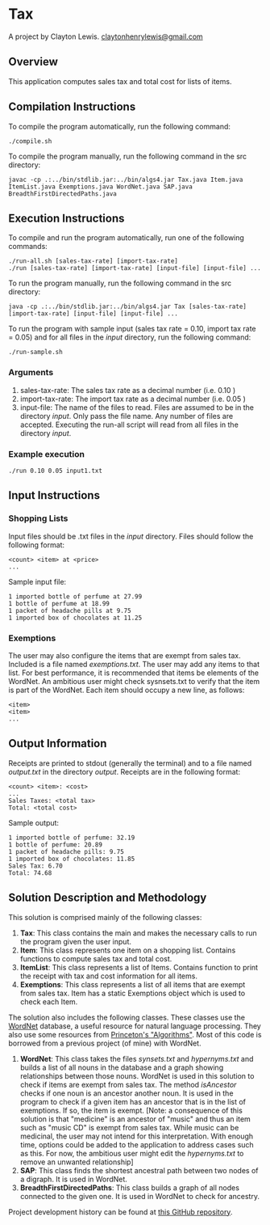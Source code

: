 # Tax

A project by Clayton Lewis.
claytonhenrylewis@gmail.com

## Overview

This application computes sales tax and total cost for lists of items.

## Compilation Instructions

To compile the program automatically, run the following command:

```
./compile.sh
```

To compile the program manually, run the following command in the src directory:

```
javac -cp .:../bin/stdlib.jar:../bin/algs4.jar Tax.java Item.java ItemList.java Exemptions.java WordNet.java SAP.java BreadthFirstDirectedPaths.java
```

## Execution Instructions

To compile and run the program automatically, run one of the following commands:

```
./run-all.sh [sales-tax-rate] [import-tax-rate]
./run [sales-tax-rate] [import-tax-rate] [input-file] [input-file] ...
```

To run the program manually, run the following command in the src directory:
```
java -cp .:../bin/stdlib.jar:../bin/algs4.jar Tax [sales-tax-rate] [import-tax-rate] [input-file] [input-file] ...
```

To run the program with sample input (sales tax rate = 0.10, import tax rate = 0.05) and for all files in the *input* directory, run the following command:

```
./run-sample.sh
```

### Arguments

1. sales-tax-rate: The sales tax rate as a decimal number (i.e. 0.10 )
2. import-tax-rate: The import tax rate as a decimal number (i.e. 0.05 )
3. input-file: The name of the files to read. Files are assumed to be in the directory *input*. Only pass the file name. Any number of files are accepted. Executing the run-all script will read from all files in the directory *input*.

### Example execution

```
./run 0.10 0.05 input1.txt
```

## Input Instructions

### Shopping Lists

Input files should be .txt files in the *input* directory. Files should follow the following format:

```
<count> <item> at <price>
...
```

Sample input file:

```
1 imported bottle of perfume at 27.99
1 bottle of perfume at 18.99
1 packet of headache pills at 9.75
1 imported box of chocolates at 11.25
```

### Exemptions

The user may also configure the items that are exempt from sales tax. Included is a file named *exemptions.txt*. The user may add any items to that list. For best performance, it is recommended that items be elements of the WordNet. An ambitious user might check sysnsets.txt to verify that the item is part of the WordNet. Each item should occupy a new line, as follows:

```
<item>
<item>
...
```

## Output Information

Receipts are printed to stdout (generally the terminal) and to a file named *output.txt* in the directory *output*. Receipts are in the following format:

```
<count> <item>: <cost>
...
Sales Taxes: <total tax>
Total: <total cost>
```

Sample output:

```
1 imported bottle of perfume: 32.19
1 bottle of perfume: 20.89
1 packet of headache pills: 9.75
1 imported box of chocolates: 11.85
Sales Tax: 6.70
Total: 74.68
```

## Solution Description and Methodology

This solution is comprised mainly of the following classes:

1. **Tax**: This class contains the main and makes the necessary calls to run the program given the user input.
2. **Item**: This class represents one item on a shopping list. Contains functions to compute sales tax and total cost.
3. **ItemList**: This class represents a list of Items. Contains function to print the receipt with tax and cost information for all items.
4. **Exemptions**: This class represents a list of all items that are exempt from sales tax. Item has a static Exemptions object which is used to check each Item.

The solution also includes the following classes. These classes use the [WordNet](https://wordnet.princeton.edu/) database, a useful resource for natural language processing. They also use some resources from [Princeton's "Algorithms"](http://algs4.cs.princeton.edu/code/). Most of this code is borrowed from a previous project (of mine) with WordNet.

1. **WordNet**: This class takes the files *synsets.txt* and *hypernyms.txt* and builds a list of all nouns in the database and a graph showing relationships between those nouns. WordNet is used in this solution to check if items are exempt from sales tax. The method *isAncestor* checks if one noun is an ancestor another noun. It is used in the program to check if a given item has an ancestor that is in the list of exemptions. If so, the item is exempt.
  [Note: a consequence of this solution is that "medicine" is an ancestor of "music" and thus an item such as "music CD" is exempt from sales tax. While music can be medicinal, the user may not intend for this interpretation. With enough time, options could be added to the application to address cases such as this. For now, the ambitious user might edit the *hypernyms.txt* to remove an unwanted relationship]
2. **SAP**: This class finds the shortest ancestral path between two nodes of a digraph. It is used in WordNet.
3. **BreadthFirstDirectedPaths**: This class builds a graph of all nodes connected to the given one. It is used in WordNet to check for ancestry.

Project development history can be found at [this GitHub repository](https://github.com/claytonhenrylewis/tax).